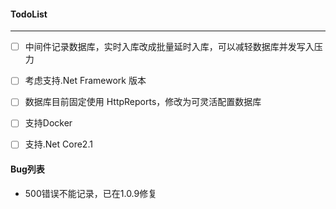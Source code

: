 ﻿
#### TodoList   
------
  
- [ ] 中间件记录数据库，实时入库改成批量延时入库，可以减轻数据库并发写入压力
- [ ] 考虑支持.Net Framework 版本
- [ ] 数据库目前固定使用 HttpReports，修改为可灵活配置数据库
- [ ] 支持Docker
- [ ] 支持.Net Core2.1


#### Bug列表

- 500错误不能记录，已在1.0.9修复